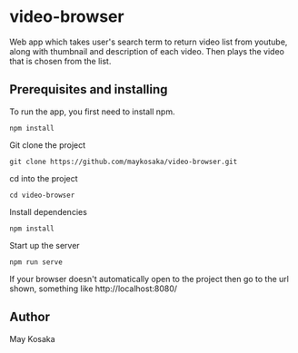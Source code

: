 # video-browser
Web app which takes user's search term to return video list from youtube, along with thumbnail and description of each video. Then plays the video that is chosen from the list.

## Prerequisites and installing
To run the app, you first need to install npm.
```
npm install
```

Git clone the project
```
git clone https://github.com/maykosaka/video-browser.git
```

cd into the project
```
cd video-browser
```

Install dependencies
```
npm install
```

Start up the server
```
npm run serve
```
If your browser doesn't automatically open to the project then go to the url shown, something like http://localhost:8080/

## Author
May Kosaka